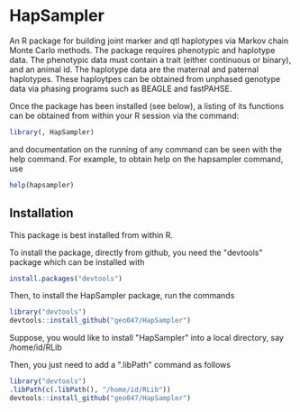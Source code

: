 # HapSampler

An R  package for building  joint marker and qtl haplotypes via Markov chain Monte Carlo methods.
The package requires phenotypic and haplotype data.  The phenotypic data must contain a 
trait (either continuous or binary), and an animal id.  The haplotype data are the maternal 
and paternal haplotypes. These haploytpes can be  obtained from unphased genotype data via
phasing programs such as BEAGLE and fastPAHSE. 

Once the package has been installed (see below), a listing of its functions can be 
obtained from within your R session via the command:

```R
library(, HapSampler)
```

and documentation on the running of any command can be seen with the help command. For 
example, to obtain help on the hapsampler command, use

```R
help(hapsampler)
```


## Installation

This package is best installed from within R.

To install the package, directly from github, you need the "devtools" package which can be installed with

```R
install.packages("devtools")
```

Then, to install the HapSampler package, run the commands

```R
library("devtools")
devtools::install_github("geo047/HapSampler")
```

Suppose, you would like to install "HapSampler" into a local directory, say /home/id/RLib 

Then, you just need to add a ".libPath" command as follows

```R
library("devtools")
.libPath(c(.libPath(), "/home/id/RLib"))
devtools::install_github("geo047/HapSampler")
```






 

